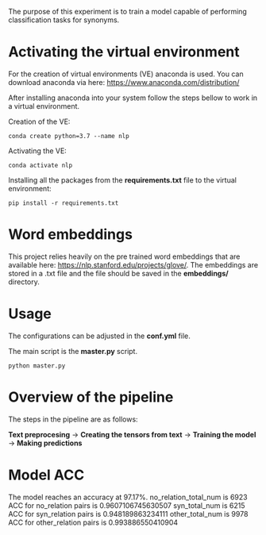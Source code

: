 The purpose of this experiment is to train a model capable of performing classification tasks for synonyms.

# Activating the virtual environment

For the creation of virtual environments (VE) anaconda is used. You can download anaconda via here: 
https://www.anaconda.com/distribution/

After installing anaconda into your system follow the steps bellow to work in a virtual environment.

Creation of the VE:
```
conda create python=3.7 --name nlp
```

Activating the VE:
```
conda activate nlp
```

Installing all the packages from the **requirements.txt** file to the virtual environment:
```
pip install -r requirements.txt
```

# Word embeddings 

This project relies heavily on the pre trained word embeddings that are available here: https://nlp.stanford.edu/projects/glove/. The embeddings are stored in a .txt file and the file should be saved in the **embeddings/** directory. 

# Usage 

The configurations can be adjusted in the **conf.yml** file. 


The main script is the **master.py** script. 

```
python master.py
```

# Overview of the pipeline

The steps in the pipeline are as follows:

**Text preprocesing** -> **Creating the tensors from text** -> **Training the model** -> **Making predictions**

# Model ACC

The model reaches an accuracy at 97.17%.
no_relation_total_num is 6923
ACC for no_relation pairs is 0.9607106745630507
syn_total_num is 6215
ACC for syn_relation pairs is 0.948189863234111
other_total_num is 9978
ACC for other_relation pairs is 0.993886550410904
